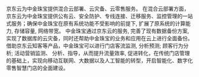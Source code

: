 京东云为中金珠宝提供混合云部署、云灾备、云零售服务。
在混合云部署方面，京东云为中金珠宝提供公有云、安全防护、专线连接、迁移服务、监控管理的一站式服务；确保中金珠宝在原有系统功能不受影响的前提下, 扩展了原系统的计算能力, 存储容量, 网络带宽。
中金珠宝通过京东云的服务, 完善了现有数据备份方案, 实现了数据库的云灾备，同时还帮助中金珠宝的业务和应用在云上进行全面备份。
借助京东云知客等产品，中金珠宝可以进行门店客流监测, 分析预测; 顾客行为分析; 活动营销监测、 分析、指导，从而提升流量效率, 促进转化，在传统门店管理的基础上，实现向移动互联网、大数据以及人工智能的转型，开启智能化、数字化零售智慧门店的全面建设。